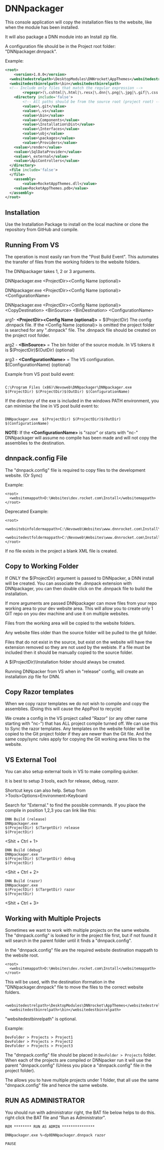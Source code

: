 # DNNpackager

This console application will copy the installation files to the website, like when the module has been installed.  

It will also package a DNN module into an Install zip file.

A configuration file should be in the Project root folder: "DNNpackager.dnnpack".

Example:
```xml
<root>
	<version>1.0.0</version>
  <websitedestrelpath>\DesktopModules\DNNrocket\AppThemes</websitedestrelpath>
  <websitedestbinrelpath>\bin</websitedestbinrelpath>
  <!-- Include only files that match the regular expression -->
	    <regexpr>(\.cshtml|\.html|\.resx|\.dnn|\.png|\.jpg|\.gif|\.css|\.svg|\.js|\.xml|\.txt|\.md|\.aspx|\.ascx|\.ashx|\.woff|\.woff2|\.ttf)$</regexpr>
	<directory include='false'>
		<!-- All paths should be from the source root (project root) -->
		<value>\.git</value>
		<value>\.vs</value>
		<value>\bin</value>
		<value>\Components</value>
		<value>\Installation\Dist</value>
		<value>\Interfaces</value>
		<value>\obj</value>
		<value>\packages</value>
		<value>\Providers</value>
    <value>\render</value>
    <value>\SqlDataProvider</value>
    <value>\_external</value>
    <value>\ApiControllers</value>    
  </directory>
  <file include='false'>
  </file>
	<assembly>
		<value>RocketAppThemes.dll</value>
    <value>RocketAppThemes.pdb</value>
  </assembly>
</root>
```

Installation
------------

Use the Installation Package to install on the local machine or clone the repository from GitHub and compile.

Running From VS
-----------------

The operation is most easily ran from the "Post Build Event".  This automates the transfer of files from the working folders to the website folders.

The DNNpackager takes 1, 2 or 3 arguments.  

DNNpackager.exe \<ProjectDir\>\<Config Name (optional)\>

DNNpackager.exe \<ProjectDir\>\<Config Name (optional)\> \<ConfigurationName\>

DNNpackager.exe \<ProjectDir\>\<Config Name (optional)\> \<CopyDestination\> \<BinSource\> \<BinDestination\> \<ConfigurationName\>

arg1- **\<ProjectDir\>\<Config Name (optional)\>** = \$(ProjectDir)  The config .dnnpack file.  If the \<Config Name (optional)\> is omitted the project folder is searched for any ".dnnpack" file.  The .dnnpack file should be created on the project root folder.

arg2 - **\<BinSource\>** = The bin folder of the source module.  In VS tokens it is \$(ProjectDir)\$(OutDir) (optional)

arg3 - **\<ConfigurationName\>** = The VS configuration. \$(ConfigurationName) (optional)

Example from VS post build event:
```

C:\Program Files (x86)\Nevoweb\DNNpackager\DNNpackager.exe  $(ProjectDir) $(ProjectDir)$(OutDir) $(ConfigurationName)

```

If the directory of the exe is included in the windows PATH environment, you can minimise the line in VS post build event to:
```

DNNpackager.exe  $(ProjectDir) $(ProjectDir)$(OutDir) $(ConfigurationName)

```

**NOTE:** If the **\<ConfigurationName\>** is "razor" or starts with "nc-" DNNpackager will assume no compile has been made and will not copy the assemblies to the destination.


dnnpack.config File
---------------

The "dnnpack.config" file is required to copy files to the development website.  (Or Sync)

Example:
```
<root>
  <websitemappath>D:\Websites\dev.rocket.com\Install</websitemappath>
</root>
```
Deprecated Example:
```
<root>
  <websitebinfoldermappath>C:\Nevoweb\Websites\www.dnnrocket.com\Install\bin</websitebinfoldermappath>
  <websitedestfoldermappath>C:\Nevoweb\Websites\www.dnnrocket.com\Install\DesktopModules\DNNrocketModules\RE_CartPriceShipping</websitedestfoldermappath>
</root>
```

If no file exists in the project a blank XML file is created.


Copy to Working Folder
----------------------

If ONLY the $(ProjectDir) argument is passed to DNNpacker, a DNN install will be created.  You can associate the .dnnpack extension with DNNpackager, you can then double click on the .dnnpack file to build the installation.

If more arguments are passed DNNpackager can move files from your repo working area to your dev website area. This will allow you to create only 1 GIT repo on you dev machine and use it on multiple websites.

Files from the working area will be copied to the website folders.  

Any website files older than the source folder will be pulled to the git folder. 

Files that do not exist in the source, but exist on the website will have the extension removed so they are not used by the webiste.  If a file must be included then it should be manually copied to the source folder.

A $(ProjectDir)\Installation folder should always be created. 

Running DNNpacker from VS when in "release" config, will create an installation zip file for DNN.

Copy Razor templates
--------------------

When we copy razor templates we do not wish to compile and copy the assemblies.  (Doing this will cause the AppPool to recycle)

We create a config in the VS project called "Razor" (or any other name starting with "nc-") that has ALL project compile turned off.  We can use this to Sync the razor templates.  Any templates on the website folder will be copied to the Git project folder if they are newer than the Git file. And the same copy/sync rules apply for copying the Git working area files to the website.


VS External Tool
----------------
You can also setup external tools in VS to make compiling quicker.

It is best to setup 3 tools, each for release, debug, razor.

Shortcut keys can also help.  Setup from >Tools>Options>Environment>Keyboard

Search for "External." to find the possible commands.  If you place the compile in position 1,2,3 you can link like this:

```
DNN Build (release)
DNNpackager.exe
$(ProjectDir) $(TargetDir) release
$(ProjectDir)
```
\<Shit + Ctrl + 1\>  

```
DNN Build (debug)
DNNpackager.exe
$(ProjectDir) $(TargetDir) debug
$(ProjectDir)
```
\<Shit + Ctrl + 2\>  

```
DNN Build (razor)
DNNpackager.exe
$(ProjectDir) $(TargetDir) razor
$(ProjectDir)
```
\<Shit + Ctrl + 3\>  


Working with Multiple Projects
------------------------------
Sometimes we want to work with multiple projects on the same website.  The "dnnpack.config" is looked for in the project file first, but if not found it will search in the parent folder until it finds a "dnnpack.config".

In the "dnnpack.config" file are the required website destination mappath to the website root.

```
<root>
  <websitemappath>D:\Websites\dev.rocket.com\Install</websitemappath>
</root>
```
This will be used, with the destination iformation in the "DNNpackager.dnnpack" file to move the files to the correct website folders.
```
  <websitedestrelpath>\DesktopModules\DNNrocket\AppThemes</websitedestrelpath>
  <websitedestbinrelpath>\bin</websitedestbinrelpath>
```
"websitedestbinrelpath" is optional.

Example:
```
DevFolder > Projects > Project1
DevFolder > Projects > Project2
DevFolder > Projects > Project3
```

The "dnnpack.config" file should be placed in ```DevFolder > Projects``` folder.  When each of the projects are compiled or DNNpacker run it will use the parent "dnnpack.config" (Unless you place a "dnnpack.config" file in the project folder).

The allows you to have multiple projects under 1 folder, that all use the same "dnnpack.config" file and hence the same website.


RUN AS ADMINISTRATOR
--------------------

You should run with administrator right, the BAT file below helps to do this.  right click the BAT file and "Run as Administrator".

```
REM ******** RUN AS ADMIN ***************

DNNpackager.exe %~dp0DNNpackager.dnnpack razor

PAUSE
```

